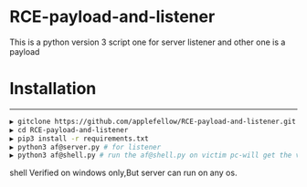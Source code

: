 # RCE-payload-and-listener
This is a python version 3 script one for server listener and other one is a payload

# Installation
--------------
```sh
▶ gitclone https://github.com/applefellow/RCE-payload-and-listener.git 
▶ cd RCE-payload-and-listener
▶ pip3 install -r requirements.txt
▶ python3 af@server.py # for listener
▶ python3 af@shell.py # run the af@shell.py on victim pc-will get the victim shell(also change the ip and port number on code)
```
shell Verified on windows only,But server can run on any os.
